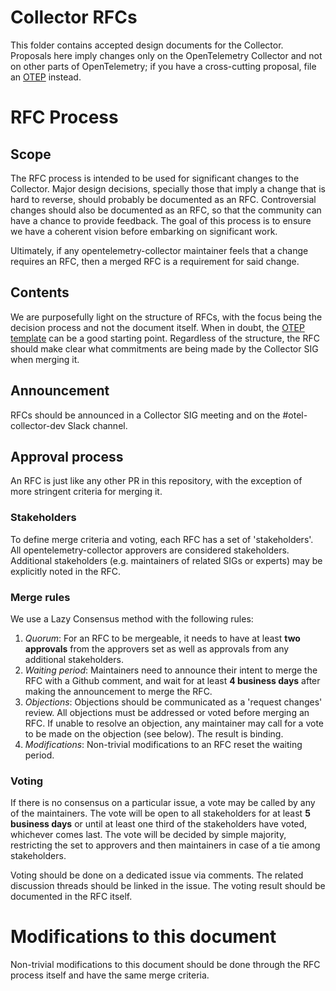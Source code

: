 # Collector RFCs

This folder contains accepted design documents for the Collector. Proposals here imply changes only
on the OpenTelemetry Collector and not on other parts of OpenTelemetry; if you have a cross-cutting
proposal, file an [OTEP][1] instead.

# RFC Process

## Scope

The RFC process is intended to be used for significant changes to the Collector. Major design
decisions, specially those that imply a change that is hard to reverse, should probably be
documented as an RFC. Controversial changes should also be documented as an RFC, so that the
community can have a chance to provide feedback. The goal of this process is to ensure we have a
coherent vision before embarking on significant work.

Ultimately, if any opentelemetry-collector maintainer feels that a change requires an RFC, then a
merged RFC is a requirement for said change.

## Contents

We are purposefully light on the structure of RFCs, with the focus being the decision process and
not the document itself. When in doubt, the [OTEP template][2] can be a good starting point.
Regardless of the structure, the RFC should make clear what commitments are being made by the
Collector SIG when merging it.

## Announcement

RFCs should be announced in a Collector SIG meeting and on the #otel-collector-dev Slack channel.

## Approval process

An RFC is just like any other PR in this repository, with the exception of more stringent criteria
for merging it.

### Stakeholders

To define merge criteria and voting, each RFC has a set of 'stakeholders'. All
opentelemetry-collector approvers are considered stakeholders. Additional stakeholders (e.g.
maintainers of related SIGs or experts) may be explicitly noted in the RFC.

### Merge rules

We use a Lazy Consensus method with the following rules:

1. *Quorum*: For an RFC to be mergeable, it needs to have at least **two approvals** from the
   approvers set as well as approvals from any additional stakeholders.
2. *Waiting period*: Maintainers need to announce their intent to merge the RFC with a Github
   comment, and wait for at least **4 business days** after making the announcement to merge the
   RFC.
3. *Objections*: Objections should be communicated as a 'request changes' review. All objections
   must be addressed or voted before merging an RFC. If unable to resolve an objection, any
   maintainer may call for a vote to be made on the objection (see below). The result is binding.
4. *Modifications*: Non-trivial modifications to an RFC reset the waiting period.

### Voting

If there is no consensus on a particular issue, a vote may be called by any of the maintainers. The
vote will be open to all stakeholders for at least **5 business days** or until at least one third
of the stakeholders have voted, whichever comes last. The vote will be decided by simple majority,
restricting the set to approvers and then maintainers in case of a tie among stakeholders.

Voting should be done on a dedicated issue via comments. The related discussion threads should be
linked in the issue. The voting result should be documented in the RFC itself.

# Modifications to this document

Non-trivial modifications to this document should be done through the RFC process itself and have
the same merge criteria.

[1]: https://github.com/open-telemetry/oteps
[2]: https://github.com/open-telemetry/oteps/blob/main/0000-template.md
